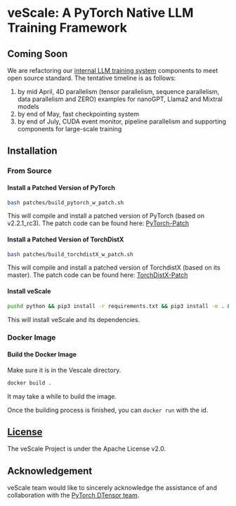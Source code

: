 # veScale: A PyTorch Native LLM Training Framework

## Coming Soon

We are refactoring our [internal LLM training system](https://arxiv.org/abs/2402.15627) components to meet open source standard. The tentative timeline is as follows:

1. by mid April, 4D parallelism (tensor parallelism, sequence parallelism, data parallelism and ZERO) examples for nanoGPT, Llama2 and Mixtral models
2. by end of May, fast checkpointing system
3. by end of July, CUDA event monitor, pipeline parallelism and supporting components for large-scale training

## Installation

### From Source

#### Install a Patched Version of PyTorch

```bash
bash patches/build_pytorch_w_patch.sh
```

This will compile and install a patched version of PyTorch (based on v2.2.1_rc3).
The patch code can be found here: [PyTorch-Patch](patches/patched_pytorch_v2.2.1_rc3.patch)

#### Install a Patched Version of TorchDistX

```bash
bash patches/build_torchdistX_w_patch.sh
```

This will compile and install a patched version of TorchdistX (based on its master).
The patch code can be found here: [TorchDistX-Patch](patches/patched_torchdistX_9c1b9f.patch)

#### Install veScale

```bash
pushd python && pip3 install -r requirements.txt && pip3 install -e . && popd
```

This will install veScale and its dependencies.

### Docker Image

#### Build the Docker Image

Make sure it is in the Vescale directory.

```bash
docker build .
```
It may take a while to build the image.

Once the building process is finished, you can `docker run` with the id.



## [License](./LICENSE)

The veScale Project is under the Apache License v2.0.

## Acknowledgement

veScale team would like to sincerely acknowledge the assistance of and collaboration with
the [PyTorch DTensor team](https://github.com/pytorch/pytorch/tree/main/torch/distributed/_tensor).